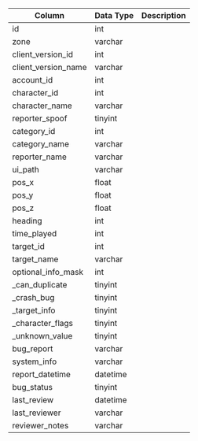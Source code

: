 | Column              | Data Type | Description |
| ------------------- | --------- | ----------- |
| id                  | int       |             |
| zone                | varchar   |             |
| client_version_id   | int       |             |
| client_version_name | varchar   |             |
| account_id          | int       |             |
| character_id        | int       |             |
| character_name      | varchar   |             |
| reporter_spoof      | tinyint   |             |
| category_id         | int       |             |
| category_name       | varchar   |             |
| reporter_name       | varchar   |             |
| ui_path             | varchar   |             |
| pos_x               | float     |             |
| pos_y               | float     |             |
| pos_z               | float     |             |
| heading             | int       |             |
| time_played         | int       |             |
| target_id           | int       |             |
| target_name         | varchar   |             |
| optional_info_mask  | int       |             |
| _can_duplicate      | tinyint   |             |
| _crash_bug          | tinyint   |             |
| _target_info        | tinyint   |             |
| _character_flags    | tinyint   |             |
| _unknown_value      | tinyint   |             |
| bug_report          | varchar   |             |
| system_info         | varchar   |             |
| report_datetime     | datetime  |             |
| bug_status          | tinyint   |             |
| last_review         | datetime  |             |
| last_reviewer       | varchar   |             |
| reviewer_notes      | varchar   |             |